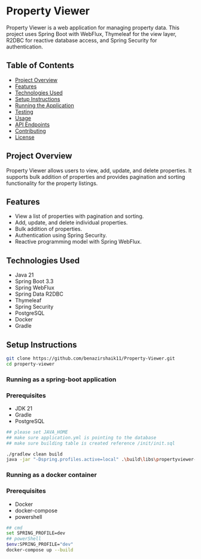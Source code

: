 # Property Viewer

Property Viewer is a web application for managing property data. This project uses Spring Boot with WebFlux, Thymeleaf for the view layer, R2DBC for reactive database access, and Spring Security for authentication.

## Table of Contents
- [Project Overview](#project-overview)
- [Features](#features)
- [Technologies Used](#technologies-used)
- [Setup Instructions](#setup-instructions)
- [Running the Application](#running-the-application)
- [Testing](#testing)
- [Usage](#usage)
- [API Endpoints](#api-endpoints)
- [Contributing](#contributing)
- [License](#license)

## Project Overview

Property Viewer allows users to view, add, update, and delete properties. It supports bulk addition of properties and provides pagination and sorting functionality for the property listings.

## Features

- View a list of properties with pagination and sorting.
- Add, update, and delete individual properties.
- Bulk addition of properties.
- Authentication using Spring Security.
- Reactive programming model with Spring WebFlux.

## Technologies Used

- Java 21
- Spring Boot 3.3
- Spring WebFlux
- Spring Data R2DBC
- Thymeleaf
- Spring Security
- PostgreSQL
- Docker
- Gradle

## Setup Instructions


```bash
git clone https://github.com/benazirshaik11/Property-Viewer.git
cd property-viewer

```

### Running as a spring-boot application

### Prerequisites

- JDK 21
- Gradle
- PostgreSQL

```bash
## please set JAVA_HOME
## make sure application.yml is pointing to the database
## make sure building table is created reference /init/init.sql

./gradlew clean build
java -jar "-Dspring.profiles.active=local" .\build\libs\propertyviewer-0.0.2-SNAPSHOT.jar
```

### Running as a docker container

### Prerequisites

- Docker
- docker-compose
- powershell

```bash
## cmd
set SPRING_PROFILE=dev
## powerShell
$env:SPRING_PROFILE="dev"
docker-compose up --build





```